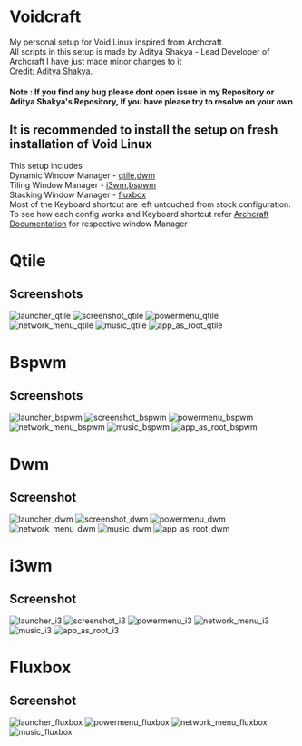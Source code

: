 # Voidcraft

My personal setup for Void Linux inspired from Archcraft  
All scripts in this setup is made by Aditya Shakya - Lead Developer of Archcraft I have just made minor changes to it  
[Credit: Aditya Shakya.](https://ko-fi.com/s/94be658a0f)  
#### Note : If you find any bug please dont open issue in my Repository or Aditya Shakya's Repository, If you have please try to resolve on your own  
## It is recommended to install the setup on fresh installation of Void Linux
This setup includes  
Dynamic Window Manager - [qtile](#qtile),[dwm](#dwm)  
Tiling Window Manager - [i3wm](#i3wm),[bspwm](#bspwm)  
Stacking Window Manager - [fluxbox](#fluxbox)   
Most of the Keyboard shortcut are left untouched from stock configuration. To see how each config works and Keyboard shortcut refer [Archcraft Documentation](https://wiki.archcraft.io/docs/intro) for respective window Manager

# Qtile
## Screenshots
![launcher_qtile](https://github.com/techy-aviral/voidcraft/assets/98105820/4a344a24-7645-421d-af3f-c942da2c0885)
![screenshot_qtile](https://github.com/techy-aviral/voidcraft/assets/98105820/d4587b39-7faf-4f5b-a280-f8c3de519977)
![powermenu_qtile](https://github.com/techy-aviral/voidcraft/assets/98105820/13547049-afbe-4e5d-b9a8-1a1efebe147b)
![network_menu_qtile](https://github.com/techy-aviral/voidcraft/assets/98105820/fd22b4e7-ba31-4b6b-9cb4-79a30cddf746)
![music_qtile](https://github.com/techy-aviral/voidcraft/assets/98105820/85e2fb22-f6d8-4a37-abb4-1c1708717fc8)
![app_as_root_qtile](https://github.com/techy-aviral/voidcraft/assets/98105820/64eeab33-7024-4f8c-85f1-ee0c52c93730)

# Bspwm
## Screenshots
![launcher_bspwm](https://github.com/techy-aviral/voidcraft/assets/98105820/e233d23d-1092-4fbb-965b-6eaffc5942fc)
![screenshot_bspwm](https://github.com/techy-aviral/voidcraft/assets/98105820/58ed31c2-058c-41a9-82b7-7bc6ffce4c21)
![powermenu_bspwm](https://github.com/techy-aviral/voidcraft/assets/98105820/a36e6c6d-e5a4-48ed-af6e-4d312b84bdd8)
![network_menu_bspwm](https://github.com/techy-aviral/voidcraft/assets/98105820/20a6ad9b-2758-42fe-9099-77dd50f47142)
![music_bspwm](https://github.com/techy-aviral/voidcraft/assets/98105820/b05736ec-5168-4b02-8763-010f1f28d589)
![app_as_root_bspwm](https://github.com/techy-aviral/voidcraft/assets/98105820/d560480a-dd2d-4ece-92f1-c48d9c69ee9f)

# Dwm
## Screenshot
![launcher_dwm](https://github.com/techy-aviral/voidcraft/assets/98105820/36cd3cb4-cf1e-44df-b537-a171031585dd)
![screenshot_dwm](https://github.com/techy-aviral/voidcraft/assets/98105820/b8da2725-2905-4e4c-bf97-689c9183f81a)
![powermenu_dwm](https://github.com/techy-aviral/voidcraft/assets/98105820/e8552c1c-8426-499f-8c1b-dbd7bdec5196)
![network_menu_dwm](https://github.com/techy-aviral/voidcraft/assets/98105820/e0012ccb-8b2a-41ed-bd48-34ae28a901d1)
![music_dwm](https://github.com/techy-aviral/voidcraft/assets/98105820/e3985626-7ba6-447d-9ffd-c1222cd4b0e0)
![app_as_root_dwm](https://github.com/techy-aviral/voidcraft/assets/98105820/c45d5e54-b4d7-4733-88c6-ce75185d5d27)

# i3wm
## Screenshot
![launcher_i3](https://github.com/techy-aviral/voidcraft/assets/98105820/ed131c9c-4e1a-49a5-88bc-96ea82bb0e4b)
![screenshot_i3](https://github.com/techy-aviral/voidcraft/assets/98105820/01dc2d48-dca6-406b-b146-e026f39355f0)
![powermenu_i3](https://github.com/techy-aviral/voidcraft/assets/98105820/c72bec69-b53c-4d56-8a85-1c0449428acf)
![network_menu_i3](https://github.com/techy-aviral/voidcraft/assets/98105820/8a5f16c2-53b6-40c6-8dc6-62096d7cd66e)
![music_i3](https://github.com/techy-aviral/voidcraft/assets/98105820/c164a8dc-bfa3-4e1b-8a11-ca1ea85d387f)
![app_as_root_i3](https://github.com/techy-aviral/voidcraft/assets/98105820/b442f61a-cd99-4d08-8747-7663ee2c4c01)

# Fluxbox
## Screenshot
![launcher_fluxbox](https://github.com/techy-aviral/voidcraft/assets/98105820/08df0057-6afe-4cfc-bcd8-d9f719b11534)
![powermenu_fluxbox](https://github.com/techy-aviral/voidcraft/assets/98105820/ff86949d-234d-4029-8ad2-232d3a904448)
![network_menu_fluxbox](https://github.com/techy-aviral/voidcraft/assets/98105820/50b7fc42-d534-4ecf-b250-421fac3e681b)
![music_fluxbox](https://github.com/techy-aviral/voidcraft/assets/98105820/70ec1ba8-d284-43b3-94cb-e86b678a75ff)
